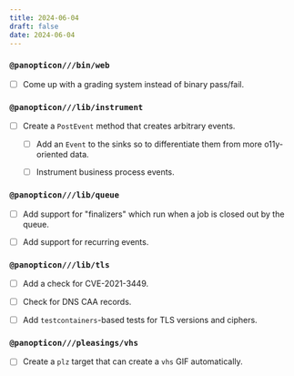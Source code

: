 ```yaml
---
title: 2024-06-04
draft: false
date: 2024-06-04
---
```


### `@panopticon///bin/web`

- [ ] Come up with a grading system instead of binary pass/fail.

### `@panopticon///lib/instrument`

- [ ] Create a `PostEvent` method that creates arbitrary events.

    - [ ] Add an `Event` to the sinks so to differentiate them from more o11y-oriented data.

    - [ ] Instrument business process events.

### `@panopticon///lib/queue`

- [ ] Add support for "finalizers" which run when a job is closed out by the queue.

- [ ] Add support for recurring events.

### `@panopticon///lib/tls`

- [ ] Add a check for CVE-2021-3449.

- [ ] Check for DNS CAA records.

- [ ] Add `testcontainers`-based tests for TLS versions and ciphers.

### `@panopticon///pleasings/vhs`

- [ ] Create a `plz` target that can create a `vhs` GIF automatically.
